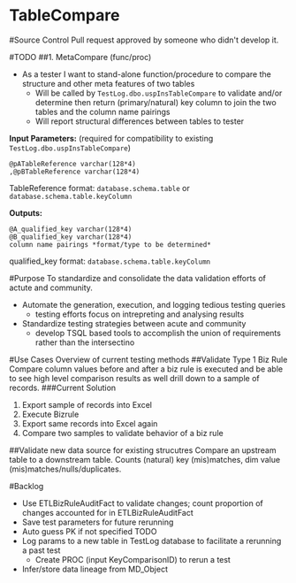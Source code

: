 TableCompare
======
#Source Control
Pull request approved by someone who didn't develop it.



#TODO
##1. MetaCompare (func/proc)
- As a tester I want to stand-alone function/procedure to compare the structure and other meta features of two tables
    + Will be called by `TestLog.dbo.uspInsTableCompare` to validate and/or determine then return (primary/natural) key column to join the two tables and the column name pairings
    + Will report structural differences between tables to tester

**Input Parameters:** (required for compatibility to existing `TestLog.dbo.uspInsTableCompare`)
    
    @pATableReference varchar(128*4)
    ,@pBTableReference varchar(128*4)

TableReference format: `database.schema.table` or `database.schema.table.keyColumn`

**Outputs:** 
    
    @A_qualified_key varchar(128*4)
    @B_qualified_key varchar(128*4)
    column name pairings *format/type to be determined*
qualified_key format: `database.schema.table.keyColumn`

#Purpose 
To standardize and consolidate the data validation efforts of actute and community.

- Automate the generation, execution, and logging tedious testing queries
    + testing efforts focus on intrepreting and analysing results
- Standardize testing strategies between acute and community
    + develop TSQL based tools to accomplish the union of requirements rather than the intersectino

#Use Cases
Overview of current testing methods
##Validate Type 1 Biz Rule
Compare column values before and after a biz rule is executed and be able to see high level comparison results as well drill down to a sample of records.
###Current Solution
1. Export sample of records into Excel
2. Execute Bizrule
3. Export same records into Excel again
4. Compare two samples to validate behavior of a biz rule

##Validate new data source for existing strucutres
Compare an upstream table to a downstream table.  Counts (natural) key (mis)matches, dim value (mis)matches/nulls/duplicates.

#Backlog
- Use ETLBizRuleAuditFact to validate changes; count proportion of changes accounted for in ETLBizRuleAuditFact
- Save test parameters for future rerunning
- Auto guess PK if not specified
TODO
- Log params to a new table in TestLog database to facilitate a rerunning a past test
    + Create PROC (input KeyComparisonID) to rerun a test
- Infer/store data lineage from MD_Object

